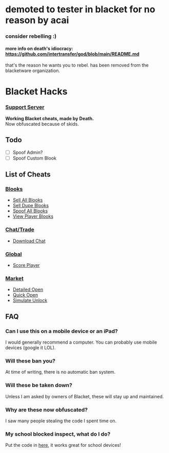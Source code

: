 # demoted to tester in blacket for no reason by acai
### consider rebelling :)

#### more info on death's idiocracy: https://github.com/intertransfer/god/blob/main/README.md
that's the reason he wants you to rebel. has been removed from the blacketware organization.

# Blacket Hacks
### [Support Server](https://discord.gg/BJCms66bcu)

**Working Blacket cheats, made by Death.**<br>
Now obfuscated because of skids.

## Todo

- [ ] Spoof Admin?
- [ ] Spoof Custom Blook

## List of Cheats

### [Blooks](blooks/)
 * [Sell All Blooks](blooks/sellAllBlooks.js)<br>
 * [Sell Dupe Blooks](blooks/sellDupeBlooks.js)<br>
 * [Spoof All Blooks](blooks/spoofAllBlooks.js)<br>
 * [View Player Blooks](blooks/viewPlayerBlooks.js)<br>

### [Chat/Trade](chat-trade/)
 * [Download Chat](chat-trade/downloadChat.js)<br>

### [Global](global/)
 * [Score Player](global/scorePlayer.js)<br>

### [Market](market/)
 * [Detailed Open](market/detailedOpen.js)<br>
 * [Quick Open](market/quickOpen.js)<br>
 * [Simulate Unlock](market/simulateUnlock.js)<br>
 
## FAQ

### Can I use this on a mobile device or an iPad?
I would generally recommend a computer. You can probably use mobile devices (google it LOL).<br>

### Will these ban you?
At time of writing, there is no automatic ban system.<br>

### Will these be taken down?
Unless I am asked by owners of Blacket, these will stay up and maintained.<br>

### Why are these now obfuscated?
I saw many people stealing the code I spent time on.

### My school blocked inspect, what do I do?
Put the code in [here](https://caiorss.github.io/bookmarklet-maker/), it works great for school devices!
